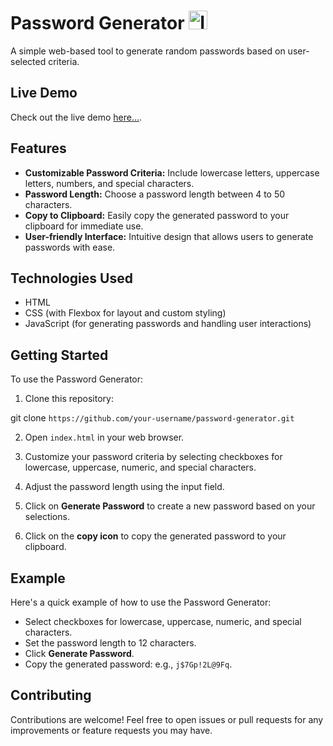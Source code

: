 # Password Generator <img src="https://play-lh.googleusercontent.com/1_Yqavw9mMbBwp42yl88chb2pXYa2IM-rzV34yOkP6onPlMTcEJl2Zp-_HNYyxV14A-w" alt="Icon" height="30" width="30">

A simple web-based tool to generate random passwords based on user-selected criteria.

## Live Demo

Check out the live demo [here...](https://rishavy.github.io/JavaScript-Projects/Password%20Generator/index.html).

## Features

- **Customizable Password Criteria:** Include lowercase letters, uppercase letters, numbers, and special characters.
- **Password Length:** Choose a password length between 4 to 50 characters.
- **Copy to Clipboard:** Easily copy the generated password to your clipboard for immediate use.
- **User-friendly Interface:** Intuitive design that allows users to generate passwords with ease.

## Technologies Used

- HTML
- CSS (with Flexbox for layout and custom styling)
- JavaScript (for generating passwords and handling user interactions)

## Getting Started

To use the Password Generator:

1. Clone this repository:

git clone `https://github.com/your-username/password-generator.git`

2. Open `index.html` in your web browser.

3. Customize your password criteria by selecting checkboxes for lowercase, uppercase, numeric, and special characters.

4. Adjust the password length using the input field.

5. Click on **Generate Password** to create a new password based on your selections.

6. Click on the **copy icon** to copy the generated password to your clipboard.

## Example

Here's a quick example of how to use the Password Generator:

- Select checkboxes for lowercase, uppercase, numeric, and special characters.
- Set the password length to 12 characters.
- Click **Generate Password**.
- Copy the generated password: e.g., `j$7Gp!2L@9Fq`.

## Contributing

Contributions are welcome! Feel free to open issues or pull requests for any improvements or feature requests you may have.
